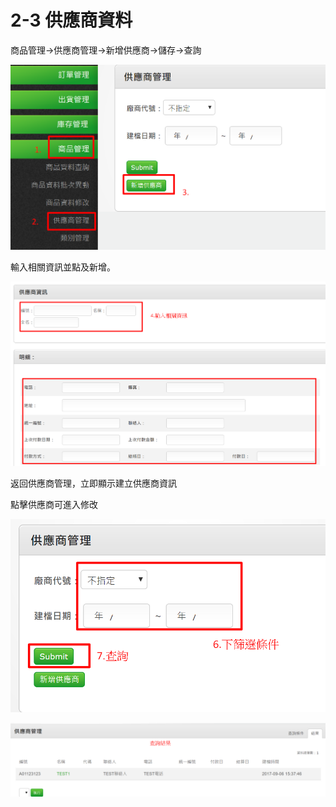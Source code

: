 # 2-3 供應商資料

商品管理→供應商管理→新增供應商→儲存→查詢

![](../.gitbook/assets/15.png)

輸入相關資訊並點及新增。

![](../.gitbook/assets/16.png)

返回供應商管理，立即顯示建立供應商資訊

點擊供應商可進入修改

![](../.gitbook/assets/17.png)



![](../.gitbook/assets/18.png)

